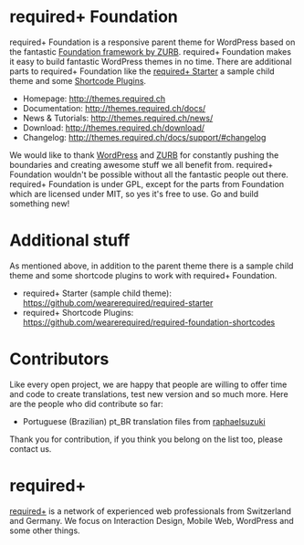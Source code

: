 required+ Foundation
====================

required+ Foundation is a responsive parent theme for WordPress based on the fantastic [Foundation framework by ZURB](http://foundation.zurb.com). required+ Foundation makes it easy to build fantastic WordPress themes in no time. There are additional parts to required+ Foundation like the [required+ Starter](https://github.com/wearerequired/required-starter) a sample child theme and some [Shortcode Plugins](https://github.com/wearerequired/required-foundation-shortcodes).

* Homepage:           http://themes.required.ch
* Documentation:      http://themes.required.ch/docs/
* News & Tutorials:   http://themes.required.ch/news/
* Download:           http://themes.required.ch/download/
* Changelog:          http://themes.required.ch/docs/support/#changelog

We would like to thank [WordPress](http://wordpress.org) and [ZURB](http://zurb.com) for constantly pushing the boundaries and creating awesome stuff we all benefit from. required+ Foundation wouldn't be possible without all the fantastic people out there. required+ Foundation is under GPL, except for the parts from Foundation which are licensed under MIT, so yes it's free to use. Go and build something new!

Additional stuff
================

As mentioned above, in addition to the parent theme there is a sample child theme and some shortcode plugins to work with required+ Foundation.

* required+ Starter (sample child theme): https://github.com/wearerequired/required-starter
* required+ Shortcode Plugins: https://github.com/wearerequired/required-foundation-shortcodes

Contributors
============

Like every open project, we are happy that people are willing to offer time and code to create translations, test new version and so much more. Here are the people who did contribute so far:

* Portuguese (Brazilian) pt_BR translation files from [raphaelsuzuki](https://github.com/raphaelsuzuki)

Thank you for contribution, if you think you belong on the list too, please contact us.

required+
=========

[required+](http://required.ch) is a network of experienced web professionals from Switzerland and Germany. We focus on Interaction Design, Mobile Web, WordPress and some other things.